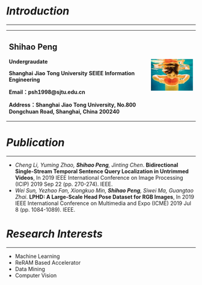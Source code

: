 # _Introduction_
***
<table border="0">
  <tr>
    <td width="75%">
      <h2>Shihao Peng</h2>
      <p><b>Undergraudate</b></p>
      <p><b>Shanghai Jiao Tong University  SEIEE  Information Engineering</b></p>
      <p><b>Email：psh1998@sjtu.edu.cn</b></p>
      <p><b>Address：Shanghai Jiao Tong University, No.800 Dongchuan Road, Shanghai, China 200240</b></p>
    </td>
    <td width="25%">
      <img src="/zhengjianzhao.png" width="100%">      
    </td>
  </tr>
</table>

# _Publication_
***
* *Cheng Li, Yuming Zhao, **Shihao Peng**, Jinting Chen*. **Bidirectional Single-Stream Temporal Sentence Query Localization in Untrimmed Videos**, In 2019 IEEE International Conference on Image Processing (ICIP) 2019 Sep 22 (pp. 270-274). IEEE.
* *Wei Sun, Yezhao Fan, Xiongkuo Min, **Shihao Peng**, Siwei Ma, Guangtao Zhai*. **LPHD: A Large-Scale Head Pose Dataset for RGB Images**, In 2019 IEEE International Conference on Multimedia and Expo (ICME) 2019 Jul 8 (pp. 1084-1089). IEEE.

# _Research Interests_
***
* Machine Learning
* ReRAM Based Accelerator
* Data Mining
* Computer Vision
